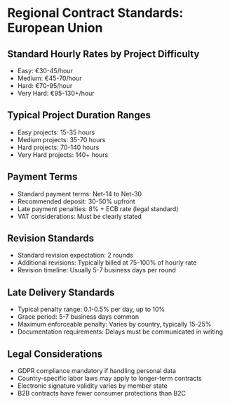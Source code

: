 # Regional Contract Standards: European Union

## Standard Hourly Rates by Project Difficulty
- Easy: €30-45/hour
- Medium: €45-70/hour
- Hard: €70-95/hour
- Very Hard: €95-130+/hour

## Typical Project Duration Ranges
- Easy projects: 15-35 hours
- Medium projects: 35-70 hours
- Hard projects: 70-140 hours
- Very Hard projects: 140+ hours

## Payment Terms
- Standard payment terms: Net-14 to Net-30
- Recommended deposit: 30-50% upfront
- Late payment penalties: 8% + ECB rate (legal standard)
- VAT considerations: Must be clearly stated

## Revision Standards
- Standard revision expectation: 2 rounds
- Additional revisions: Typically billed at 75-100% of hourly rate
- Revision timeline: Usually 5-7 business days per round

## Late Delivery Standards
- Typical penalty range: 0.1-0.5% per day, up to 10%
- Grace period: 5-7 business days common
- Maximum enforceable penalty: Varies by country, typically 15-25%
- Documentation requirements: Delays must be communicated in writing

## Legal Considerations
- GDPR compliance mandatory if handling personal data
- Country-specific labor laws may apply to longer-term contracts
- Electronic signature validity varies by member state
- B2B contracts have fewer consumer protections than B2C